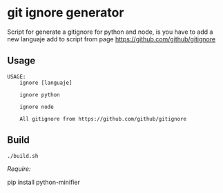 # git ignore generator

Script for generate a gitignore for python and node, is you have to add a new languaje add to script from page https://github.com/github/gitignore

## Usage

```
USAGE:
    ignore [languaje]

    ignore python 
    
    ignore node

    All gitignore from https://github.com/github/gitignore
```

## Build

```
./build.sh
```

*Require:*

pip install python-minifier
